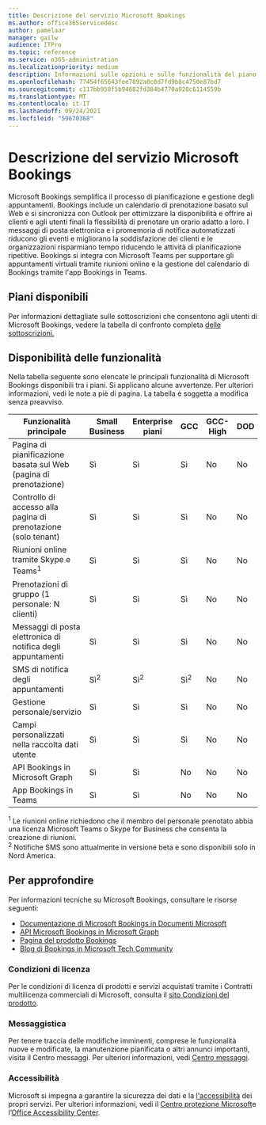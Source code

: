 ```yaml
---
title: Descrizione del servizio Microsoft Bookings
ms.author: office365servicedesc
author: pamelaar
manager: gailw
audience: ITPro
ms.topic: reference
ms.service: o365-administration
ms.localizationpriority: medium
description: Informazioni sulle opzioni e sulle funzionalità del piano disponibili in Microsoft Bookings.
ms.openlocfilehash: 77454f65643fee7892a0c0d7fd9b8c4750e87bd7
ms.sourcegitcommit: c117bb958f5b94682fd384b4770a920c6114559b
ms.translationtype: MT
ms.contentlocale: it-IT
ms.lasthandoff: 09/24/2021
ms.locfileid: "59670368"
---
```

# <a name="microsoft-bookings-service-description"></a>Descrizione del servizio Microsoft Bookings

Microsoft Bookings semplifica il processo di pianificazione e gestione degli appuntamenti. Bookings include un calendario di prenotazione basato sul Web e si sincronizza con Outlook per ottimizzare la disponibilità e offrire ai clienti e agli utenti finali la flessibilità di prenotare un orario adatto a loro. I messaggi di posta elettronica e i promemoria di notifica automatizzati riducono gli eventi e migliorano la soddisfazione dei clienti e le organizzazioni risparmiano tempo riducendo le attività di pianificazione ripetitive. Bookings si integra con Microsoft Teams per supportare gli appuntamenti virtuali tramite riunioni online e la gestione del calendario di Bookings tramite l'app Bookings in Teams.

## <a name="available-plans"></a>Piani disponibili

Per informazioni dettagliate sulle sottoscrizioni che consentono agli utenti di Microsoft Bookings, vedere la tabella di confronto completa [delle sottoscrizioni.](https://go.microsoft.com/fwlink/?linkid=2139145)

## <a name="feature-availability"></a>Disponibilità delle funzionalità

Nella tabella seguente sono elencate le principali funzionalità di Microsoft Bookings disponibili tra i piani. Si applicano alcune avvertenze. Per ulteriori informazioni, vedi le note a piè di pagina. La tabella è soggetta a modifica senza preavviso.

| Funzionalità principale | Small Business | Enterprise piani | GCC | GCC-High | DOD | Istruzione |
| --- | --- | --- | --- | --- | --- | --- |
| Pagina di pianificazione basata sul Web (pagina di prenotazione) | Sì | Sì | Sì | No | No | Sì |
| Controllo di accesso alla pagina di prenotazione (solo tenant) | Sì | Sì | Sì | No | No | Sì |
| Riunioni online tramite Skype e Teams<sup>1</sup> <br/> | Sì | Sì | Sì | No | No | Sì |
| Prenotazioni di gruppo (1 personale: N clienti) | Sì | Sì | Sì | No | No | Sì |
| Messaggi di posta elettronica di notifica degli appuntamenti | Sì | Sì | Sì | No | No | Sì |
| SMS di notifica degli appuntamenti | Sì<sup>2</sup> <br/> | Sì<sup>2</sup> <br/> | Sì<sup>2</sup> <br/> | No | No | Sì |
| Gestione personale/servizio | Sì | Sì | Sì | No | No | Sì |
| Campi personalizzati nella raccolta dati utente | Sì | Sì | Sì | No | No | Sì |
| API Bookings in Microsoft Graph | Sì | Sì | No | No | No | Sì |
| App Bookings in Teams | Sì | Sì | No | No | No | Sì |

<sup>1</sup> Le riunioni online richiedono che il membro del personale prenotato abbia una licenza Microsoft Teams o Skype for Business che consenta la creazione di riunioni.
<br/><sup>2</sup> Notifiche SMS sono attualmente in versione beta e sono disponibili solo in Nord America.

## <a name="learn-more"></a>Per approfondire

Per informazioni tecniche su Microsoft Bookings, consultare le risorse seguenti:

- [Documentazione di Microsoft Bookings in Documenti Microsoft](/microsoft-365/bookings/bookings-overview?view=o365-worldwide)
- [API Microsoft Bookings in Microsoft Graph](/graph/api/resources/booking-api-overview?view=graph-rest-beta)
- [Pagina del prodotto Bookings](https://www.microsoft.com/microsoft-365/business/scheduling-and-booking-app)
- [Blog di Bookings in Microsoft Tech Community](https://techcommunity.microsoft.com/t5/microsoft-bookings-blog/bg-p/Office365BusinessAppsBlog)

### <a name="licensing-terms"></a>Condizioni di licenza

Per le condizioni di licenza di prodotti e servizi acquistati tramite i Contratti multilicenza commerciali di Microsoft, consulta il [sito Condizioni del prodotto](https://www.microsoft.com/microsoft-365).

### <a name="messaging"></a>Messaggistica

Per tenere traccia delle modifiche imminenti, comprese le funzionalità nuove e modificate, la manutenzione pianificata o altri annunci importanti, visita il Centro messaggi. Per ulteriori informazioni, vedi [Centro messaggi](/microsoft-365/admin/manage/message-center).

### <a name="accessibility"></a>Accessibilità

Microsoft si impegna a garantire la sicurezza dei dati e la [l'accessibilità](https://www.microsoft.com/trust-center/compliance/accessibility) dei propri servizi. Per ulteriori informazioni, vedi il [Centro protezione Microsoft](https://www.microsoft.com/trust-center)e l’[Office Accessibility Center](https://support.office.com/article/ecab0fcf-d143-4fe8-a2ff-6cd596bddc6d).